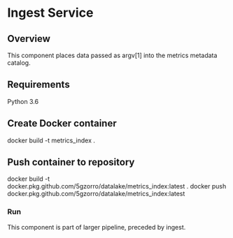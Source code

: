 # Ingest Service

## Overview
This component places data passed as argv[1] into the metrics metadata catalog.

## Requirements
Python 3.6

## Create Docker container

docker build -t metrics_index .

## Push container to repository
docker build -t docker.pkg.github.com/5gzorro/datalake/metrics_index:latest .
docker push docker.pkg.github.com/5gzorro/datalake/metrics_index:latest

### Run

This component is part of larger pipeline, preceded by ingest.

